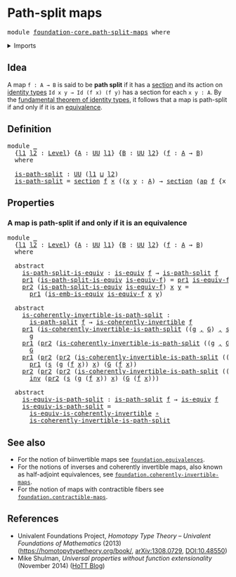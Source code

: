 # Path-split maps

<pre class="Agda"><a id="28" class="Keyword">module</a> <a id="35" href="foundation-core.path-split-maps.html" class="Module">foundation-core.path-split-maps</a> <a id="67" class="Keyword">where</a>
</pre>
<details><summary>Imports</summary>

<pre class="Agda"><a id="123" class="Keyword">open</a> <a id="128" class="Keyword">import</a> <a id="135" href="foundation.action-on-identifications-functions.html" class="Module">foundation.action-on-identifications-functions</a>
<a id="182" class="Keyword">open</a> <a id="187" class="Keyword">import</a> <a id="194" href="foundation.dependent-pair-types.html" class="Module">foundation.dependent-pair-types</a>
<a id="226" class="Keyword">open</a> <a id="231" class="Keyword">import</a> <a id="238" href="foundation.universe-levels.html" class="Module">foundation.universe-levels</a>

<a id="266" class="Keyword">open</a> <a id="271" class="Keyword">import</a> <a id="278" href="foundation-core.cartesian-product-types.html" class="Module">foundation-core.cartesian-product-types</a>
<a id="318" class="Keyword">open</a> <a id="323" class="Keyword">import</a> <a id="330" href="foundation-core.coherently-invertible-maps.html" class="Module">foundation-core.coherently-invertible-maps</a>
<a id="373" class="Keyword">open</a> <a id="378" class="Keyword">import</a> <a id="385" href="foundation-core.equivalences.html" class="Module">foundation-core.equivalences</a>
<a id="414" class="Keyword">open</a> <a id="419" class="Keyword">import</a> <a id="426" href="foundation-core.function-types.html" class="Module">foundation-core.function-types</a>
<a id="457" class="Keyword">open</a> <a id="462" class="Keyword">import</a> <a id="469" href="foundation-core.identity-types.html" class="Module">foundation-core.identity-types</a>
<a id="500" class="Keyword">open</a> <a id="505" class="Keyword">import</a> <a id="512" href="foundation-core.sections.html" class="Module">foundation-core.sections</a>
</pre>
</details>

## Idea

A map `f : A → B` is said to be **path split** if it has a
[section](foundation-core.sections.md) and its action on
[identity types](foundation-core.identity-types.md) `Id x y → Id (f x) (f y)`
has a section for each `x y : A`. By the
[fundamental theorem of identity types](foundation.fundamental-theorem-of-identity-types.md),
it follows that a map is path-split if and only if it is an
[equivalence](foundation-core.equivalences.md).

## Definition

<pre class="Agda"><a id="1024" class="Keyword">module</a> <a id="1031" href="foundation-core.path-split-maps.html#1031" class="Module">_</a>
  <a id="1035" class="Symbol">{</a><a id="1036" href="foundation-core.path-split-maps.html#1036" class="Bound">l1</a> <a id="1039" href="foundation-core.path-split-maps.html#1039" class="Bound">l2</a> <a id="1042" class="Symbol">:</a> <a id="1044" href="Agda.Primitive.html#591" class="Postulate">Level</a><a id="1049" class="Symbol">}</a> <a id="1051" class="Symbol">{</a><a id="1052" href="foundation-core.path-split-maps.html#1052" class="Bound">A</a> <a id="1054" class="Symbol">:</a> <a id="1056" href="Agda.Primitive.html#320" class="Primitive">UU</a> <a id="1059" href="foundation-core.path-split-maps.html#1036" class="Bound">l1</a><a id="1061" class="Symbol">}</a> <a id="1063" class="Symbol">{</a><a id="1064" href="foundation-core.path-split-maps.html#1064" class="Bound">B</a> <a id="1066" class="Symbol">:</a> <a id="1068" href="Agda.Primitive.html#320" class="Primitive">UU</a> <a id="1071" href="foundation-core.path-split-maps.html#1039" class="Bound">l2</a><a id="1073" class="Symbol">}</a> <a id="1075" class="Symbol">(</a><a id="1076" href="foundation-core.path-split-maps.html#1076" class="Bound">f</a> <a id="1078" class="Symbol">:</a> <a id="1080" href="foundation-core.path-split-maps.html#1052" class="Bound">A</a> <a id="1082" class="Symbol">→</a> <a id="1084" href="foundation-core.path-split-maps.html#1064" class="Bound">B</a><a id="1085" class="Symbol">)</a>
  <a id="1089" class="Keyword">where</a>

  <a id="1098" href="foundation-core.path-split-maps.html#1098" class="Function">is-path-split</a> <a id="1112" class="Symbol">:</a> <a id="1114" href="Agda.Primitive.html#320" class="Primitive">UU</a> <a id="1117" class="Symbol">(</a><a id="1118" href="foundation-core.path-split-maps.html#1036" class="Bound">l1</a> <a id="1121" href="Agda.Primitive.html#804" class="Primitive Operator">⊔</a> <a id="1123" href="foundation-core.path-split-maps.html#1039" class="Bound">l2</a><a id="1125" class="Symbol">)</a>
  <a id="1129" href="foundation-core.path-split-maps.html#1098" class="Function">is-path-split</a> <a id="1143" class="Symbol">=</a> <a id="1145" href="foundation-core.sections.html#644" class="Function">section</a> <a id="1153" href="foundation-core.path-split-maps.html#1076" class="Bound">f</a> <a id="1155" href="foundation-core.cartesian-product-types.html#529" class="Function Operator">×</a> <a id="1157" class="Symbol">((</a><a id="1159" href="foundation-core.path-split-maps.html#1159" class="Bound">x</a> <a id="1161" href="foundation-core.path-split-maps.html#1161" class="Bound">y</a> <a id="1163" class="Symbol">:</a> <a id="1165" href="foundation-core.path-split-maps.html#1052" class="Bound">A</a><a id="1166" class="Symbol">)</a> <a id="1168" class="Symbol">→</a> <a id="1170" href="foundation-core.sections.html#644" class="Function">section</a> <a id="1178" class="Symbol">(</a><a id="1179" href="foundation.action-on-identifications-functions.html#768" class="Function">ap</a> <a id="1182" href="foundation-core.path-split-maps.html#1076" class="Bound">f</a> <a id="1184" class="Symbol">{</a><a id="1185" class="Argument">x</a> <a id="1187" class="Symbol">=</a> <a id="1189" href="foundation-core.path-split-maps.html#1159" class="Bound">x</a><a id="1190" class="Symbol">}</a> <a id="1192" class="Symbol">{</a><a id="1193" class="Argument">y</a> <a id="1195" class="Symbol">=</a> <a id="1197" href="foundation-core.path-split-maps.html#1161" class="Bound">y</a><a id="1198" class="Symbol">}))</a>
</pre>
## Properties

### A map is path-split if and only if it is an equivalence

<pre class="Agda"><a id="1291" class="Keyword">module</a> <a id="1298" href="foundation-core.path-split-maps.html#1298" class="Module">_</a>
  <a id="1302" class="Symbol">{</a><a id="1303" href="foundation-core.path-split-maps.html#1303" class="Bound">l1</a> <a id="1306" href="foundation-core.path-split-maps.html#1306" class="Bound">l2</a> <a id="1309" class="Symbol">:</a> <a id="1311" href="Agda.Primitive.html#591" class="Postulate">Level</a><a id="1316" class="Symbol">}</a> <a id="1318" class="Symbol">{</a><a id="1319" href="foundation-core.path-split-maps.html#1319" class="Bound">A</a> <a id="1321" class="Symbol">:</a> <a id="1323" href="Agda.Primitive.html#320" class="Primitive">UU</a> <a id="1326" href="foundation-core.path-split-maps.html#1303" class="Bound">l1</a><a id="1328" class="Symbol">}</a> <a id="1330" class="Symbol">{</a><a id="1331" href="foundation-core.path-split-maps.html#1331" class="Bound">B</a> <a id="1333" class="Symbol">:</a> <a id="1335" href="Agda.Primitive.html#320" class="Primitive">UU</a> <a id="1338" href="foundation-core.path-split-maps.html#1306" class="Bound">l2</a><a id="1340" class="Symbol">}</a> <a id="1342" class="Symbol">(</a><a id="1343" href="foundation-core.path-split-maps.html#1343" class="Bound">f</a> <a id="1345" class="Symbol">:</a> <a id="1347" href="foundation-core.path-split-maps.html#1319" class="Bound">A</a> <a id="1349" class="Symbol">→</a> <a id="1351" href="foundation-core.path-split-maps.html#1331" class="Bound">B</a><a id="1352" class="Symbol">)</a>
  <a id="1356" class="Keyword">where</a>

  <a id="1365" class="Keyword">abstract</a>
    <a id="1378" href="foundation-core.path-split-maps.html#1378" class="Function">is-path-split-is-equiv</a> <a id="1401" class="Symbol">:</a> <a id="1403" href="foundation-core.equivalences.html#1259" class="Function">is-equiv</a> <a id="1412" href="foundation-core.path-split-maps.html#1343" class="Bound">f</a> <a id="1414" class="Symbol">→</a> <a id="1416" href="foundation-core.path-split-maps.html#1098" class="Function">is-path-split</a> <a id="1430" href="foundation-core.path-split-maps.html#1343" class="Bound">f</a>
    <a id="1436" href="foundation.dependent-pair-types.html#603" class="Field">pr1</a> <a id="1440" class="Symbol">(</a><a id="1441" href="foundation-core.path-split-maps.html#1378" class="Function">is-path-split-is-equiv</a> <a id="1464" href="foundation-core.path-split-maps.html#1464" class="Bound">is-equiv-f</a><a id="1474" class="Symbol">)</a> <a id="1476" class="Symbol">=</a> <a id="1478" href="foundation.dependent-pair-types.html#603" class="Field">pr1</a> <a id="1482" href="foundation-core.path-split-maps.html#1464" class="Bound">is-equiv-f</a>
    <a id="1497" href="foundation.dependent-pair-types.html#615" class="Field">pr2</a> <a id="1501" class="Symbol">(</a><a id="1502" href="foundation-core.path-split-maps.html#1378" class="Function">is-path-split-is-equiv</a> <a id="1525" href="foundation-core.path-split-maps.html#1525" class="Bound">is-equiv-f</a><a id="1535" class="Symbol">)</a> <a id="1537" href="foundation-core.path-split-maps.html#1537" class="Bound">x</a> <a id="1539" href="foundation-core.path-split-maps.html#1539" class="Bound">y</a> <a id="1541" class="Symbol">=</a>
      <a id="1549" href="foundation.dependent-pair-types.html#603" class="Field">pr1</a> <a id="1553" class="Symbol">(</a><a id="1554" href="foundation-core.equivalences.html#15587" class="Function">is-emb-is-equiv</a> <a id="1570" href="foundation-core.path-split-maps.html#1525" class="Bound">is-equiv-f</a> <a id="1581" href="foundation-core.path-split-maps.html#1537" class="Bound">x</a> <a id="1583" href="foundation-core.path-split-maps.html#1539" class="Bound">y</a><a id="1584" class="Symbol">)</a>

  <a id="1589" class="Keyword">abstract</a>
    <a id="1602" href="foundation-core.path-split-maps.html#1602" class="Function">is-coherently-invertible-is-path-split</a> <a id="1641" class="Symbol">:</a>
      <a id="1649" href="foundation-core.path-split-maps.html#1098" class="Function">is-path-split</a> <a id="1663" href="foundation-core.path-split-maps.html#1343" class="Bound">f</a> <a id="1665" class="Symbol">→</a> <a id="1667" href="foundation-core.coherently-invertible-maps.html#1358" class="Function">is-coherently-invertible</a> <a id="1692" href="foundation-core.path-split-maps.html#1343" class="Bound">f</a>
    <a id="1698" href="foundation.dependent-pair-types.html#603" class="Field">pr1</a> <a id="1702" class="Symbol">(</a><a id="1703" href="foundation-core.path-split-maps.html#1602" class="Function">is-coherently-invertible-is-path-split</a> <a id="1742" class="Symbol">((</a><a id="1744" href="foundation-core.path-split-maps.html#1744" class="Bound">g</a> <a id="1746" href="foundation.dependent-pair-types.html#690" class="InductiveConstructor Operator">,</a> <a id="1748" href="foundation-core.path-split-maps.html#1748" class="Bound">G</a><a id="1749" class="Symbol">)</a> <a id="1751" href="foundation.dependent-pair-types.html#690" class="InductiveConstructor Operator">,</a> <a id="1753" href="foundation-core.path-split-maps.html#1753" class="Bound">s</a><a id="1754" class="Symbol">))</a> <a id="1757" class="Symbol">=</a>
      <a id="1765" href="foundation-core.path-split-maps.html#1744" class="Bound">g</a>
    <a id="1771" href="foundation.dependent-pair-types.html#603" class="Field">pr1</a> <a id="1775" class="Symbol">(</a><a id="1776" href="foundation.dependent-pair-types.html#615" class="Field">pr2</a> <a id="1780" class="Symbol">(</a><a id="1781" href="foundation-core.path-split-maps.html#1602" class="Function">is-coherently-invertible-is-path-split</a> <a id="1820" class="Symbol">((</a><a id="1822" href="foundation-core.path-split-maps.html#1822" class="Bound">g</a> <a id="1824" href="foundation.dependent-pair-types.html#690" class="InductiveConstructor Operator">,</a> <a id="1826" href="foundation-core.path-split-maps.html#1826" class="Bound">G</a><a id="1827" class="Symbol">)</a> <a id="1829" href="foundation.dependent-pair-types.html#690" class="InductiveConstructor Operator">,</a> <a id="1831" href="foundation-core.path-split-maps.html#1831" class="Bound">s</a><a id="1832" class="Symbol">)))</a> <a id="1836" class="Symbol">=</a>
      <a id="1844" href="foundation-core.path-split-maps.html#1826" class="Bound">G</a>
    <a id="1850" href="foundation.dependent-pair-types.html#603" class="Field">pr1</a> <a id="1854" class="Symbol">(</a><a id="1855" href="foundation.dependent-pair-types.html#615" class="Field">pr2</a> <a id="1859" class="Symbol">(</a><a id="1860" href="foundation.dependent-pair-types.html#615" class="Field">pr2</a> <a id="1864" class="Symbol">(</a><a id="1865" href="foundation-core.path-split-maps.html#1602" class="Function">is-coherently-invertible-is-path-split</a> <a id="1904" class="Symbol">((</a><a id="1906" href="foundation-core.path-split-maps.html#1906" class="Bound">g</a> <a id="1908" href="foundation.dependent-pair-types.html#690" class="InductiveConstructor Operator">,</a> <a id="1910" href="foundation-core.path-split-maps.html#1910" class="Bound">G</a><a id="1911" class="Symbol">)</a> <a id="1913" href="foundation.dependent-pair-types.html#690" class="InductiveConstructor Operator">,</a> <a id="1915" href="foundation-core.path-split-maps.html#1915" class="Bound">s</a><a id="1916" class="Symbol">))))</a> <a id="1921" href="foundation-core.path-split-maps.html#1921" class="Bound">x</a> <a id="1923" class="Symbol">=</a>
      <a id="1931" href="foundation.dependent-pair-types.html#603" class="Field">pr1</a> <a id="1935" class="Symbol">(</a><a id="1936" href="foundation-core.path-split-maps.html#1915" class="Bound">s</a> <a id="1938" class="Symbol">(</a><a id="1939" href="foundation-core.path-split-maps.html#1906" class="Bound">g</a> <a id="1941" class="Symbol">(</a><a id="1942" href="foundation-core.path-split-maps.html#1343" class="Bound">f</a> <a id="1944" href="foundation-core.path-split-maps.html#1921" class="Bound">x</a><a id="1945" class="Symbol">))</a> <a id="1948" href="foundation-core.path-split-maps.html#1921" class="Bound">x</a><a id="1949" class="Symbol">)</a> <a id="1951" class="Symbol">(</a><a id="1952" href="foundation-core.path-split-maps.html#1910" class="Bound">G</a> <a id="1954" class="Symbol">(</a><a id="1955" href="foundation-core.path-split-maps.html#1343" class="Bound">f</a> <a id="1957" href="foundation-core.path-split-maps.html#1921" class="Bound">x</a><a id="1958" class="Symbol">))</a>
    <a id="1965" href="foundation.dependent-pair-types.html#615" class="Field">pr2</a> <a id="1969" class="Symbol">(</a><a id="1970" href="foundation.dependent-pair-types.html#615" class="Field">pr2</a> <a id="1974" class="Symbol">(</a><a id="1975" href="foundation.dependent-pair-types.html#615" class="Field">pr2</a> <a id="1979" class="Symbol">(</a><a id="1980" href="foundation-core.path-split-maps.html#1602" class="Function">is-coherently-invertible-is-path-split</a> <a id="2019" class="Symbol">((</a><a id="2021" href="foundation-core.path-split-maps.html#2021" class="Bound">g</a> <a id="2023" href="foundation.dependent-pair-types.html#690" class="InductiveConstructor Operator">,</a> <a id="2025" href="foundation-core.path-split-maps.html#2025" class="Bound">G</a><a id="2026" class="Symbol">)</a> <a id="2028" href="foundation.dependent-pair-types.html#690" class="InductiveConstructor Operator">,</a> <a id="2030" href="foundation-core.path-split-maps.html#2030" class="Bound">s</a><a id="2031" class="Symbol">))))</a> <a id="2036" href="foundation-core.path-split-maps.html#2036" class="Bound">x</a> <a id="2038" class="Symbol">=</a>
      <a id="2046" href="foundation-core.identity-types.html#6845" class="Function">inv</a> <a id="2050" class="Symbol">(</a><a id="2051" href="foundation.dependent-pair-types.html#615" class="Field">pr2</a> <a id="2055" class="Symbol">(</a><a id="2056" href="foundation-core.path-split-maps.html#2030" class="Bound">s</a> <a id="2058" class="Symbol">(</a><a id="2059" href="foundation-core.path-split-maps.html#2021" class="Bound">g</a> <a id="2061" class="Symbol">(</a><a id="2062" href="foundation-core.path-split-maps.html#1343" class="Bound">f</a> <a id="2064" href="foundation-core.path-split-maps.html#2036" class="Bound">x</a><a id="2065" class="Symbol">))</a> <a id="2068" href="foundation-core.path-split-maps.html#2036" class="Bound">x</a><a id="2069" class="Symbol">)</a> <a id="2071" class="Symbol">(</a><a id="2072" href="foundation-core.path-split-maps.html#2025" class="Bound">G</a> <a id="2074" class="Symbol">(</a><a id="2075" href="foundation-core.path-split-maps.html#1343" class="Bound">f</a> <a id="2077" href="foundation-core.path-split-maps.html#2036" class="Bound">x</a><a id="2078" class="Symbol">)))</a>

  <a id="2085" class="Keyword">abstract</a>
    <a id="2098" href="foundation-core.path-split-maps.html#2098" class="Function">is-equiv-is-path-split</a> <a id="2121" class="Symbol">:</a> <a id="2123" href="foundation-core.path-split-maps.html#1098" class="Function">is-path-split</a> <a id="2137" href="foundation-core.path-split-maps.html#1343" class="Bound">f</a> <a id="2139" class="Symbol">→</a> <a id="2141" href="foundation-core.equivalences.html#1259" class="Function">is-equiv</a> <a id="2150" href="foundation-core.path-split-maps.html#1343" class="Bound">f</a>
    <a id="2156" href="foundation-core.path-split-maps.html#2098" class="Function">is-equiv-is-path-split</a> <a id="2179" class="Symbol">=</a>
      <a id="2187" href="foundation-core.equivalences.html#5117" class="Function">is-equiv-is-coherently-invertible</a> <a id="2221" href="foundation-core.function-types.html#440" class="Function Operator">∘</a>
      <a id="2229" href="foundation-core.path-split-maps.html#1602" class="Function">is-coherently-invertible-is-path-split</a>
</pre>
## See also

- For the notion of biinvertible maps see
  [`foundation.equivalences`](foundation.equivalences.md).
- For the notions of inverses and coherently invertible maps, also known as
  half-adjoint equivalences, see
  [`foundation.coherently-invertible-maps`](foundation.coherently-invertible-maps.md).
- For the notion of maps with contractible fibers see
  [`foundation.contractible-maps`](foundation.contractible-maps.md).

## References

- Univalent Foundations Project, _Homotopy Type Theory – Univalent Foundations
  of Mathematics_ (2013) (<https://homotopytypetheory.org/book/>,
  [arXiv:1308.0729](https://arxiv.org/abs/1308.0729),
  [DOI:10.48550](https://doi.org/10.48550/arXiv.1308.0729))
- Mike Shulman, _Universal properties without function extensionality_
  (November 2014)
  ([HoTT Blog](https://homotopytypetheory.org/2014/11/02/universal-properties-without-function-extensionality/))
